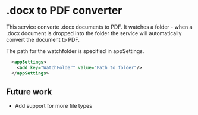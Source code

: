 # .docx to PDF converter

This service converte .docx documents to PDF. It watches a folder - when a .docx document is dropped into the folder
the service will automatically convert the document to PDF. 

The path for the watchfolder is specified in appSettings.

```xml
  <appSettings>
    <add key="WatchFolder" value="Path to folder"/>
  </appSettings>
```

## Future work
- Add support for more file types